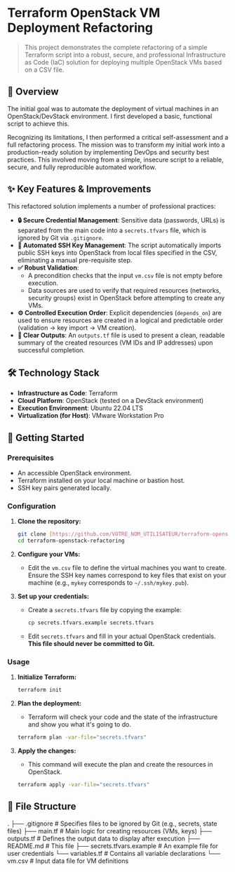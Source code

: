 # Terraform OpenStack VM Deployment Refactoring

> This project demonstrates the complete refactoring of a simple Terraform script into a robust, secure, and professional Infrastructure as Code (IaC) solution for deploying multiple OpenStack VMs based on a CSV file.

## 📖 Overview

The initial goal was to automate the deployment of virtual machines in an OpenStack/DevStack environment. I first developed a basic, functional script to achieve this.

Recognizing its limitations, I then performed a critical self-assessment and a full refactoring process. The mission was to transform my initial work into a production-ready solution by implementing DevOps and security best practices. This involved moving from a simple, insecure script to a reliable, secure, and fully reproducible automated workflow.

## ✨ Key Features & Improvements

This refactored solution implements a number of professional practices:

* **🔒 Secure Credential Management**: Sensitive data (passwords, URLs) is separated from the main code into a `secrets.tfvars` file, which is ignored by Git via `.gitignore`.
* **🤖 Automated SSH Key Management**: The script automatically imports public SSH keys into OpenStack from local files specified in the CSV, eliminating a manual pre-requisite step.
* **✅ Robust Validation**:
    * A precondition checks that the input `vm.csv` file is not empty before execution.
    * Data sources are used to verify that required resources (networks, security groups) exist in OpenStack before attempting to create any VMs.
* **⚙️ Controlled Execution Order**: Explicit dependencies (`depends_on`) are used to ensure resources are created in a logical and predictable order (validation -> key import -> VM creation).
* **📄 Clear Outputs**: An `outputs.tf` file is used to present a clean, readable summary of the created resources (VM IDs and IP addresses) upon successful completion.

## 🛠️ Technology Stack

* **Infrastructure as Code**: Terraform
* **Cloud Platform**: OpenStack (tested on a DevStack environment)
* **Execution Environment**: Ubuntu 22.04 LTS
* **Virtualization (for Host)**: VMware Workstation Pro

## 🚀 Getting Started

### Prerequisites

* An accessible OpenStack environment.
* Terraform installed on your local machine or bastion host.
* SSH key pairs generated locally.

### Configuration

1.  **Clone the repository:**
    ```bash
    git clone [https://github.com/VOTRE_NOM_UTILISATEUR/terraform-openstack-refactoring.git](https://github.com/VOTRE_NOM_UTILISATEUR/terraform-openstack-refactoring.git)
    cd terraform-openstack-refactoring
    ```

2.  **Configure your VMs:**
    * Edit the `vm.csv` file to define the virtual machines you want to create. Ensure the SSH key names correspond to key files that exist on your machine (e.g., `mykey` corresponds to `~/.ssh/mykey.pub`).

3.  **Set up your credentials:**
    * Create a `secrets.tfvars` file by copying the example:
        ```bash
        cp secrets.tfvars.example secrets.tfvars
        ```
    * Edit `secrets.tfvars` and fill in your actual OpenStack credentials. **This file should never be committed to Git.**

### Usage

1.  **Initialize Terraform:**
    ```bash
    terraform init
    ```

2.  **Plan the deployment:**
    * Terraform will check your code and the state of the infrastructure and show you what it's going to do.
    ```bash
    terraform plan -var-file="secrets.tfvars"
    ```

3.  **Apply the changes:**
    * This command will execute the plan and create the resources in OpenStack.
    ```bash
    terraform apply -var-file="secrets.tfvars"
    ```

## 📂 File Structure

.
├── .gitignore         # Specifies files to be ignored by Git (e.g., secrets, state files)
├── main.tf            # Main logic for creating resources (VMs, keys)
├── outputs.tf         # Defines the output data to display after execution
├── README.md          # This file
├── secrets.tfvars.example # An example file for user credentials
└── variables.tf       # Contains all variable declarations
└── vm.csv             # Input data file for VM definitions
